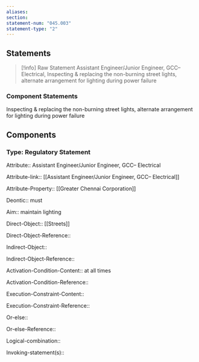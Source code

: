 ```yaml
---
aliases: 
section: 
statement-num: "045.003"
statement-type: "2"
---
```

## Statements 
> [!info] Raw Statement
> Assistant Engineer/Junior Engineer, GCC– Electrical, Inspecting & replacing the non-burning street lights, alternate arrangement for lighting during power failure 
> 

### Component Statements

Inspecting & replacing the non-burning street lights, alternate arrangement for lighting during power failure 
## Components
### Type: Regulatory Statement
Attribute:: Assistant Engineer/Junior Engineer, GCC– Electrical

Attribute-link:: [[Assistant Engineer/Junior Engineer, GCC– Electrical]]

Attribute-Property:: [[Greater Chennai Corporation]]

Deontic:: must

Aim:: maintain lighting 


Direct-Object:: [[Streets]]

Direct-Object-Reference:: 

Indirect-Object::

Indirect-Object-Reference:: 

Activation-Condition-Content:: at all times

Activation-Condition-Reference:: 


Execution-Constraint-Content::

Execution-Constraint-Reference:: 


Or-else::

Or-else-Reference:: 


Logical-combination::


Invoking-statement(s)::
